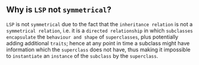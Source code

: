 Why is `LSP` not `symmetrical`?
---
`LSP` is not `symmetrical` due to the fact that the `inheritance relation` is not a `symmetrical relation`, i.e. it is a `directed relationship` in which `subclasses` `encapsulate` the `behaviour and shape` of `superclasses`, plus potentially adding additional `traits`; hence at any point in time a subclass might have information which the `superclass` does not have, thus making it impossible to `instantiate` an `instance` of the `subclass` by the `superclass`.
